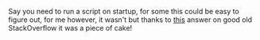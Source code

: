 Say you need to run a script on startup, for some this could be easy to figure out, for me however, it wasn't but thanks to [this](https://stackoverflow.com/questions/21218346/run-batch-file-on-start-up#answer-21218442) answer on good old StackOverflow it was a piece of cake!